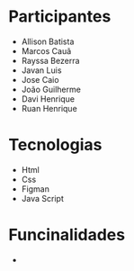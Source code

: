 # Participantes
- Allison Batista
- Marcos Cauã
- Rayssa Bezerra
- Javan Luis
- Jose Caio
- João Guilherme
- Davi Henrique
- Ruan Henrique

# Tecnologias 
- Html
- Css
- Figman
- Java Script

# Funcinalidades
-
